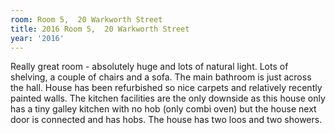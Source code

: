 ```yaml
---
room: Room 5,  20 Warkworth Street
title: 2016 Room 5,  20 Warkworth Street
year: '2016'
---
```


Really great room - absolutely huge and lots of natural light. Lots of shelving, a couple of chairs and a sofa. The main bathroom is just across the hall. House has been refurbished so nice carpets and relatively recently painted walls. The kitchen facilities are the only downside as this house only has a tiny galley kitchen with no hob (only combi oven) but the house next door is connected and has hobs. The house has two loos and two showers.